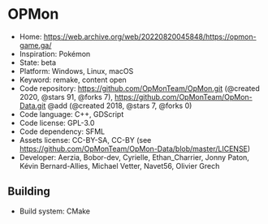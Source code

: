 # OPMon

- Home: https://web.archive.org/web/20220820045848/https://opmon-game.ga/
- Inspiration: Pokémon
- State: beta
- Platform: Windows, Linux, macOS
- Keyword: remake, content open
- Code repository: https://github.com/OpMonTeam/OpMon.git (@created 2020, @stars 91, @forks 7), https://github.com/OpMonTeam/OpMon-Data.git @add (@created 2018, @stars 7, @forks 0)
- Code language: C++, GDScript
- Code license: GPL-3.0
- Code dependency: SFML
- Assets license: CC-BY-SA, CC-BY (see https://github.com/OpMonTeam/OpMon-Data/blob/master/LICENSE)
- Developer: Aerzia, Bobor-dev, Cyrielle, Ethan_Charrier, Jonny Paton, Kévin Bernard-Allies, Michael Vetter, Navet56, Olivier Grech

## Building

- Build system: CMake
